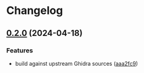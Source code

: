 # Changelog

## [0.2.0](https://github.com/garyttierney/ghidralite/compare/0.1.1...v0.2.0) (2024-04-18)


### Features

* build against upstream Ghidra sources ([aaa2fc9](https://github.com/garyttierney/ghidralite/commit/aaa2fc95dfce1dd6cc94281e661ea8db9e1a8c6c))

